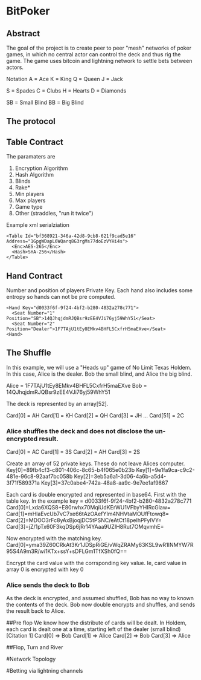 # BitPoker

## Abstract
The goal of the project is to create peer to peer "mesh" networks of poker games, in which no central actor can control the deck and thus rig the game.  The game uses bitcoin and lightning network to settle bets between actors.

Notation
A = Ace
K = King
Q = Queen
J = Jack

S = Spades
C = Clubs
H = Hearts
D = Diamonds

SB = Small Blind
BB = Big Blind

## The protocol

## Table Contract
The paramaters are
1.  Encryption Algorithm
2.  Hash Algorithm
3.  Blinds
4.  Rake*
5.  Min players
6.  Max players
7.  Game type
8.  Other (straddles, "run it twice")

Example xml serialziation
```
<Table Id="bf368921-346a-42d8-9cb8-621f9cad5e16" Address="1GpgWDapL6WQarq8G3rgMs77doEzVYHi4s">
  <Enc>AES-265</Enc>
  <Hash>SHA-256</Hash>
</Table>
```

## Hand Contract
Number and position of players
Private Key.  Each hand also includes some entropy so hands can not be pre computed.

```
<Hand Key="d0033f6f-9f24-4bf2-b280-4832a278c771">
  <Seat Number="1" Position="SB">14QJhqjdmRJQBsr9zEE4VJi76yj59WhY51</Seat>
  <Seat Number="2" Position="Dealer">1F7TAjU1tEy8EMkv4BHFL5CxfrH5maEXve</Seat>
<Hand>
```

## The Shuffle
In this example, we will use a "Heads up" game of No Limit Texas Holdem.  In this case, Alice is the dealer.  Bob the small blind, and Alice the big blind.

Alice = 1F7TAjU1tEy8EMkv4BHFL5CxfrH5maEXve
Bob = 14QJhqjdmRJQBsr9zEE4VJi76yj59WhY51

The deck is represented by an array[52].  

Card[0] = AH
Card[1] = KH
Card[2] = QH
Card[3] = JH
...
Card[51] = 2C

### Alice shuffles the deck and does not disclose the un-encrypted result.
Card[0] = AC
Card[1] = 3S
Card[2] = AH
Card[3] = 2S

Create an array of 52 private keys.  These do not leave Alices computer.
Key[0]=89fb4cf3-c801-406c-8c65-b4f065e0b23b
Key[1]=9e1fa9ca-c9c2-481e-96c8-92aaf7bc058b
Key[2]=3eb5a6a1-3d06-4a6b-a5d4-3f71f589371a
Key[3]=37c0abe4-742a-48a8-aa9c-9e7ee1af9867

Each card is double encrypted and represented in base64.  First with the table key.  In the example key = d0033f6f-9f24-4bf2-b280-4832a278c771
Card[0]=Lxda6XQS8+E80rwhx70MqiUdKErWU1VFbyYHIRcGlaw=
Card[1]=mHlaEvcUb7vC7xe66tAzOAefYIm4NHVtaMOUfFtowq8=
Card[2]=MDOO3rFc8yAxBjoqjDC5tPSNC/eAtCt18peIhPFyIVY=
Card[3]=jZ/1pTx60F3kqDSp6jRr14YAaa9UZIH8Rut7OMqvmhE=

Now encrypted with the matching key.
Card[0]=yma39Z60CRkAt3Kr1JDSpRiGE/vWqZRAMy63KSL9wR1INMYW7R95S4A9m3R/wi1KTx+ssY+sDFLGm1TfXSh0fQ==

Encrypt the card value with the corrsponding key value.  Ie, card value in array 0 is encrypted with key 0

### Alice sends the deck to Bob
As the deck is encrypted, and assumed shuffled, Bob has no way to known the contents of the deck.  Bob now double encrypts and shuffles, and sends the result back to Alice.

##Pre flop
We know how the distribute of cards will be dealt.  In Holdem, each card is dealt one at a time, starting left of the dealer (small blind) [Citation 1]
Card[0] => Bob
Card[1] => Alice
Card[2] => Bob
Card[3] => Alice

##Flop, Turn and River

#Network Topology

#Betting via lightning channels

